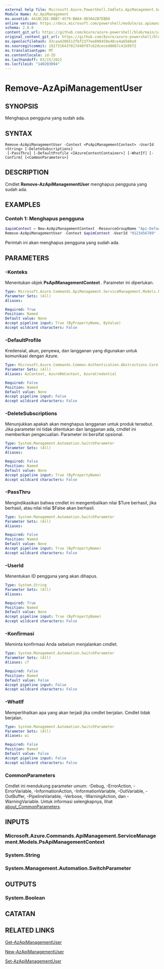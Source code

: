 ```yaml
---
external help file: Microsoft.Azure.PowerShell.Cmdlets.ApiManagement.ServiceManagement.dll-Help.xml
Module Name: Az.ApiManagement
ms.assetid: 441BC2EE-DBB7-4579-BA64-9D3042B7EBD8
online version: https://docs.microsoft.com/powershell/module/az.apimanagement/remove-azapimanagementuser
schema: 2.0.0
content_git_url: https://github.com/Azure/azure-powershell/blob/main/src/ApiManagement/ApiManagement/help/Remove-AzApiManagementUser.md
original_content_git_url: https://github.com/Azure/azure-powershell/blob/main/src/ApiManagement/ApiManagement/help/Remove-AzApiManagementUser.md
ms.openlocfilehash: 43caa4206512fbf2377ee898459e48ce4a6560a9
ms.sourcegitcommit: 1927316437817d48f97c62dceced0067c41b95f2
ms.translationtype: MT
ms.contentlocale: id-ID
ms.lasthandoff: 03/15/2022
ms.locfileid: "140203094"
---
```

# Remove-AzApiManagementUser

## SYNOPSIS
Menghapus pengguna yang sudah ada.

## SYNTAX

```
Remove-AzApiManagementUser -Context <PsApiManagementContext> -UserId <String> [-DeleteSubscriptions]
 [-PassThru] [-DefaultProfile <IAzureContextContainer>] [-WhatIf] [-Confirm] [<CommonParameters>]
```

## DESCRIPTION
Cmdlet **Remove-AzApiManagementUser** menghapus pengguna yang sudah ada.

## EXAMPLES

### Contoh 1: Menghapus pengguna
```powershell
$apimContext = New-AzApiManagementContext -ResourceGroupName "Api-Default-WestUS" -ServiceName "contoso"
Remove-AzApiManagementUser -Context $apimContext -UserId "0123456789" -Force
```

Perintah ini akan menghapus pengguna yang sudah ada.

## PARAMETERS

### -Konteks
Menentukan objek **PsApiManagementContext** .
Parameter ini diperlukan.

```yaml
Type: Microsoft.Azure.Commands.ApiManagement.ServiceManagement.Models.PsApiManagementContext
Parameter Sets: (All)
Aliases:

Required: True
Position: Named
Default value: None
Accept pipeline input: True (ByPropertyName, ByValue)
Accept wildcard characters: False
```

### -DefaultProfile
Kredensial, akun, penyewa, dan langganan yang digunakan untuk komunikasi dengan Azure.

```yaml
Type: Microsoft.Azure.Commands.Common.Authentication.Abstractions.Core.IAzureContextContainer
Parameter Sets: (All)
Aliases: AzContext, AzureRmContext, AzureCredential

Required: False
Position: Named
Default value: None
Accept pipeline input: False
Accept wildcard characters: False
```

### -DeleteSubscriptions
Menunjukkan apakah akan menghapus langganan untuk produk tersebut.
Jika parameter ini tidak ditentukan dan langganan ada, cmdlet ini memberikan pengecualian.
Parameter ini bersifat opsional.

```yaml
Type: System.Management.Automation.SwitchParameter
Parameter Sets: (All)
Aliases:

Required: False
Position: Named
Default value: None
Accept pipeline input: True (ByPropertyName)
Accept wildcard characters: False
```

### -PassThru
Mengindikasikan bahwa cmdlet ini mengembalikan nilai $Ture berhasil, jika berhasil, atau nilai nilai $False akan berhasil.

```yaml
Type: System.Management.Automation.SwitchParameter
Parameter Sets: (All)
Aliases:

Required: False
Position: Named
Default value: None
Accept pipeline input: True (ByPropertyName)
Accept wildcard characters: False
```

### -UserId
Menentukan ID pengguna yang akan dihapus.

```yaml
Type: System.String
Parameter Sets: (All)
Aliases:

Required: True
Position: Named
Default value: None
Accept pipeline input: True (ByPropertyName)
Accept wildcard characters: False
```

### -Konfirmasi
Meminta konfirmasi Anda sebelum menjalankan cmdlet.

```yaml
Type: System.Management.Automation.SwitchParameter
Parameter Sets: (All)
Aliases: cf

Required: False
Position: Named
Default value: False
Accept pipeline input: False
Accept wildcard characters: False
```

### -WhatIf
Memperlihatkan apa yang akan terjadi jika cmdlet berjalan.
Cmdlet tidak berjalan.

```yaml
Type: System.Management.Automation.SwitchParameter
Parameter Sets: (All)
Aliases: wi

Required: False
Position: Named
Default value: False
Accept pipeline input: False
Accept wildcard characters: False
```

### CommonParameters
Cmdlet ini mendukung parameter umum: -Debug, -ErrorAction, -ErrorVariable, -InformationAction, -InformationVariable, -OutVariable, -OutBuffer, -PipelineVariable, -Verbose, -WarningAction, dan -WarningVariable. Untuk informasi selengkapnya, lihat [about_CommonParameters](http://go.microsoft.com/fwlink/?LinkID=113216).

## INPUTS

### Microsoft.Azure.Commands.ApiManagement.ServiceManagement.Models.PsApiManagementContext

### System.String

### System.Management.Automation.SwitchParameter

## OUTPUTS

### System.Boolean

## CATATAN

## RELATED LINKS

[Get-AzApiManagementUser](./Get-AzApiManagementUser.md)

[New-AzApiManagementUser](./New-AzApiManagementUser.md)

[Set-AzApiManagementUser](./Set-AzApiManagementUser.md)


